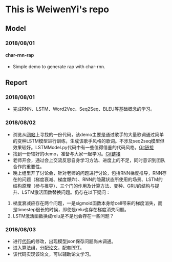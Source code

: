 # This is WeiwenYi's repo

## Model
### 2018/08/01
#### char-rnn-rap
* Simple demo to generate rap with char-rnn.

## Report
### 2018/08/01
* 完成RNN、LSTM、Word2Vec、Seq2Seq、BLEU等基础概念的学习。
### 2018/08/02
* 浏览从[网站](encore.ai)上寻找的一份代码，该demo主要是通过歌手的大量歌词通过简单的变种LSTM模型进行训练，生成该歌手风格的歌词。不涉及seq2seq模型但效果较好。LSTMModel.py代码中有一些值得借鉴的代码风格。[Git链接](https://github.com/dyelax/encore.ai)  
* 找到一份较好的demo，准备与大家一起学习。[Git链接](https://github.com/Disiok/poetry-seq2seq)  
* 老师开会，通过会上交流反思自身学习方法、进度上的不足，同时意识到团队合作的重要性。  
* 晚上组里开了讨论会，针对老师的问题进行讨论，包括RNN梯度推导，RNN存在的问题（梯度衰减、梯度爆炸）、RNN的隐藏状态所使用的场景、LSTM的结构原理（参与推导）、三个门的作用及计算方法、变种、GRU的结构与提升、LSTM激活函数替换问题。仍存在以下疑问：  
1. 梯度衰减应存在两个问题，一是sigmoid函数本身给cell带来的梯度消失，而是timestep很长的时候，即使是relu也存在梯度消失问题。  
1. LSTM激活函数换成relu是不是也会存在一些问题？  
### 2018/08/03
* 进行[代码](https://github.com/Disiok/poetry-seq2seq)的修改，出现模型json保存问题尚未调通。  
* 进入算法组，分配[论文](https://arxiv.org/abs/1610.09889)，配套[PPT](https://cs.uwaterloo.ca/~mli/Simon_Vera.pdf)。
* 该代码实现该论文，可以辅助论文学习。